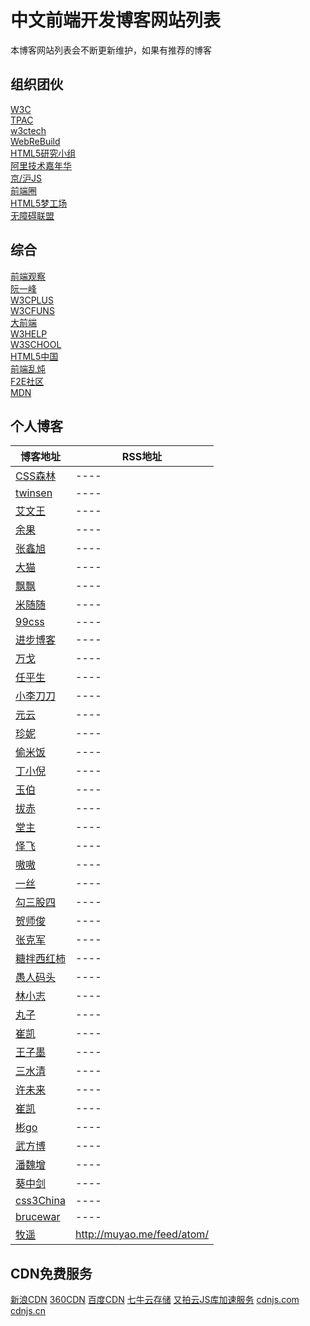 

# 中文前端开发博客网站列表

本博客网站列表会不断更新维护，如果有推荐的博客

## 组织团伙

[W3C](http://www.w3.org/)  
[TPAC](http://www.chinaw3c.org/member-meetings.html#tpac)  
[w3ctech](http://w3ctech.com/)  
[WebReBuild](http://www.webrebuild.org/)  
[HTML5研究小组](http://www.mhtml5.com/)  
[阿里技术嘉年华](http://adc.alibabatech.org/)  
[京/沪JS](http://jsconf.cn/)  
[前端圈](http://fequan.com/)  
[HTML5梦工场](http://www.html5dw.com/)  
[无障碍联盟](http://accessibilityunion.org/)  

## 综合

[前端观察](http://www.qianduan.net/)  
[阮一峰](http://www.ruanyifeng.com/blog/)  
[W3CPLUS](http://www.w3cplus.com/)  
[W3CFUNS](http://www.w3cfuns.com/)  
[大前端](http://www.daqianduan.com/)  
[W3HELP](http://www.w3help.org/zh-cn/)  
[W3SCHOOL](http://www.w3school.com.cn/)  
[HTML5中国](http://www.html5cn.org/)  
[前端乱炖](http://www.html-js.com/)  
[F2E社区](http://f2e.im/)  
[MDN](https://developer.mozilla.org/zh-CN/)  

## 个人博客

博客地址 | RSS地址
----- | -----
[CSS森林](http://blog.cssforest.org/) | ----
[twinsen](http://www.twinsenliang.net/) | ----
[艾文王](http://blog.ivane.me/) | ----
[余果](http://yuguo.us/weblog/) | ----
[张鑫旭](http://www.zhangxinxu.com/wordpress/) | ----
[大猫](http://bigc.at/) | ----
[飘飘](http://pufen.net/) | ----
[米随随](http://s5s5.me/) | ----
[99css](http://www.99css.com/) | ----
[进步博客](http://www.topcss.org/) | ----
[万戈](http://wange.im/) | ----
[任平生](http://rpsh.net/) | ----
[小李刀刀](http://www.ofcss.com/) | ----
[元云](http://www.yuanyun.me/) | ----
[珍妮](http://csshouse.net/) | ----
[偷米饭](http://tommyfan.com/blog/) | ----
[丁小倪](http://www.smallni.com/) | ----
[玉伯](https://github.com/lifesinger/lifesinger.github.com/issues?labels=blog) | ----
[拔赤](http://jayli.github.io/blog/) | ----
[堂主](http://www.osmn00.com/) | ----
[怿飞](http://www.planabc.net/) | ----
[嗷嗷](http://www.aoao.org.cn/blog/) | ----
[一丝](http://www.iyunlu.com/view/) | ----
[勾三股四](http://jiongks.name/) | ----
[贺师俊](http://hax.iteye.com/) | ----
[张克军](http://hikejun.com/blog/) | ----
[糖拌西红柿](http://gaowhen.com/) | ----
[愚人码头](http://www.css88.com/) | ----
[林小志](http://linxz.de) | ----
[丸子](http://i.wanz.im/) | ----
[崔凯](http://uicss.cn/) | ----
[王子墨](http://julying.com/) | ----
[三水清](http://js8.in/) | ----
[许未来](http://www.weilaixu.cn/) | ----
[崔凯](http://uicss.cn/) | ----
[彬go](http://blog.bingo929.com/) | ----
[武方博](http://www.wufangbo.com/) | ----
[潘魏增](http://panweizeng.com/) | ----
[葵中剑](http://swordair.com/) | ----
[css3China](http://www.css3china.com/) | ----
[brucewar](http://www.brucewar.com/) | ----
[牧遥](http://muyao.me)| http://muyao.me/feed/atom/




## CDN免费服务

[新浪CDN](http://lib.sinaapp.com/) 
[360CDN](http://libs.useso.com/)
[百度CDN](http://cdn.code.baidu.com/) 
[七牛云存储](http://www.staticfile.org/)
[又拍云JS库加速服务](http://jscdn.upai.com/)
[cdnjs.com](https://cdnjs.com/)
[cdnjs.cn](http://www.cdnjs.cn/)
